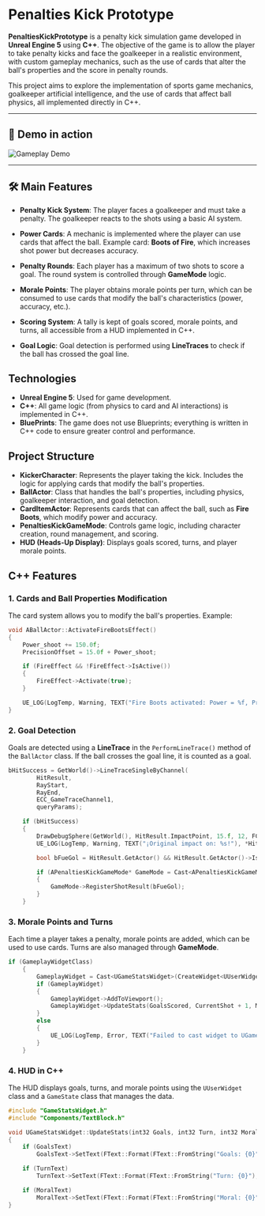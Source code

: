 # Penalties Kick Prototype
**PenaltiesKickPrototype** is a penalty kick simulation game developed in **Unreal Engine 5** using **C++**. The objective of the game is to allow the player to take penalty kicks and face the goalkeeper in a realistic environment, with custom gameplay mechanics, such as the use of cards that alter the ball's properties and the score in penalty rounds.

This project aims to explore the implementation of sports game mechanics, goalkeeper artificial intelligence, and the use of cards that affect ball physics, all implemented directly in C++.

---

## 🔄 Demo in action

![Gameplay Demo](TestPenaltiesKick.gif)

---

## 🛠️ Main Features

- **Penalty Kick System**: The player faces a goalkeeper and must take a penalty. The goalkeeper reacts to the shots using a basic AI system.
- **Power Cards**: A mechanic is implemented where the player can use cards that affect the ball. Example card: **Boots of Fire**, which increases shot power but decreases accuracy.
- **Penalty Rounds**: Each player has a maximum of two shots to score a goal. The round system is controlled through **GameMode** logic.
- **Morale Points**: The player obtains morale points per turn, which can be consumed to use cards that modify the ball's characteristics (power, accuracy, etc.).
- **Scoring System**: A tally is kept of goals scored, morale points, and turns, all accessible from a HUD implemented in C++.

- **Goal Logic**: Goal detection is performed using **LineTraces** to check if the ball has crossed the goal line.

## Technologies

- **Unreal Engine 5**: Used for game development.
- **C++**: All game logic (from physics to card and AI interactions) is implemented in C++.
- **BluePrints**: The game does not use Blueprints; everything is written in C++ code to ensure greater control and performance.

## Project Structure

- **KickerCharacter**: Represents the player taking the kick. Includes the logic for applying cards that modify the ball's properties.
- **BallActor**: Class that handles the ball's properties, including physics, goalkeeper interaction, and goal detection.
- **CardItemActor**: Represents cards that can affect the ball, such as **Fire Boots**, which modify power and accuracy.
- **PenaltiesKickGameMode**: Controls game logic, including character creation, round management, and scoring.
- **HUD (Heads-Up Display)**: Displays goals scored, turns, and player morale points.

## C++ Features

### 1. **Cards and Ball Properties Modification**
The card system allows you to modify the ball's properties. Example:

```cpp
void ABallActor::ActivateFireBootsEffect()
{
    Power_shoot += 150.0f;
    PrecisionOffset = 15.0f + Power_shoot;

    if (FireEffect && !FireEffect->IsActive())
    {
        FireEffect->Activate(true);
    }

    UE_LOG(LogTemp, Warning, TEXT("Fire Boots activated: Power = %f, PrecisionOffset = %f"), Power_shoot, PrecisionOffset);
}
```
### 2. **Goal Detection**
Goals are detected using a **LineTrace** in the `PerformLineTrace()` method of the `BallActor` class. If the ball crosses the goal line, it is counted as a goal.

```cpp
bHitSuccess = GetWorld()->LineTraceSingleByChannel(
        HitResult,
        RayStart,
        RayEnd,
        ECC_GameTraceChannel1,
        queryParams);

    if (bHitSuccess)
    {
        DrawDebugSphere(GetWorld(), HitResult.ImpactPoint, 15.f, 12, FColor::Yellow, false, 10.0f);
        UE_LOG(LogTemp, Warning, TEXT("¡Original impact on: %s!"), *HitResult.ImpactPoint.ToString());

        bool bFueGol = HitResult.GetActor() && HitResult.GetActor()->IsA(APorteriaActor::StaticClass());

        if (APenaltiesKickGameMode* GameMode = Cast<APenaltiesKickGameMode>(UGameplayStatics::GetGameMode(GetWorld())))
        {
            GameMode->RegisterShotResult(bFueGol);
        }
    }
```
### 3. **Morale Points and Turns**
Each time a player takes a penalty, morale points are added, which can be used to use cards. Turns are also managed through **GameMode**.

```cpp
if (GameplayWidgetClass)
    {
        GameplayWidget = Cast<UGameStatsWidget>(CreateWidget<UUserWidget>(GetWorld(), GameplayWidgetClass));
        if (GameplayWidget)
        {
            GameplayWidget->AddToViewport();
            GameplayWidget->UpdateStats(GoalsScored, CurrentShot + 1, MoralPoints + 2);
        }
        else
        {
            UE_LOG(LogTemp, Error, TEXT("Failed to cast widget to UGameStatsWidget!"));
        }
    }
```
### 4. **HUD in C++**
The HUD displays goals, turns, and morale points using the `UUserWidget` class and a `GameState` class that manages the data.

```cpp
#include "GameStatsWidget.h"
#include "Components/TextBlock.h"

void UGameStatsWidget::UpdateStats(int32 Goals, int32 Turn, int32 Moral)
{
    if (GoalsText)
        GoalsText->SetText(FText::Format(FText::FromString("Goals: {0}"), FText::AsNumber(Goals)));

    if (TurnText)
        TurnText->SetText(FText::Format(FText::FromString("Turn: {0}"), FText::AsNumber(Turn)));

    if (MoralText)
        MoralText->SetText(FText::Format(FText::FromString("Moral: {0}"), FText::AsNumber(Moral)));
}
```
